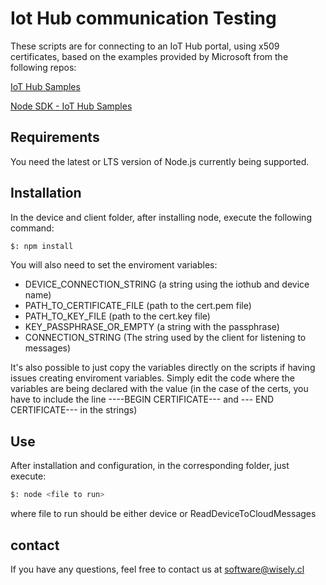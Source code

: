 # Iot Hub communication Testing

These scripts are for connecting to an IoT Hub portal, using x509 certificates, based on the examples provided by Microsoft from the following repos:

[IoT Hub Samples](https://github.com/Azure-Samples/azure-iot-samples-node)

[Node SDK - IoT Hub Samples](https://github.com/Azure/azure-iot-sdk-node/tree/master/device/samples)

## Requirements

You need the latest or LTS version of Node.js currently being supported.
 

## Installation

In the device and client folder, after installing node, execute the following command:

```bash
$: npm install
```
You will also need to set the enviroment variables:
- DEVICE_CONNECTION_STRING (a string using the iothub and device name)
- PATH_TO_CERTIFICATE_FILE (path to the cert.pem file)
- PATH_TO_KEY_FILE (path to the cert.key file)
- KEY_PASSPHRASE_OR_EMPTY (a string with the passphrase)
- CONNECTION_STRING (The string used by the client for listening to messages)

It's also possible to just copy the variables directly on the scripts if having issues creating enviroment variables. Simply edit the code where the variables are being declared with the value (in the case of the certs, you have to include the line ----BEGIN CERTIFICATE--- and --- END CERTIFICATE--- in the strings)


## Use

After installation and configuration, in the corresponding folder, just execute:

```bash
$: node <file to run> 
```

where file to run should be either device or ReadDeviceToCloudMessages

## contact
If you have any questions, feel free to contact us at software@wisely.cl

